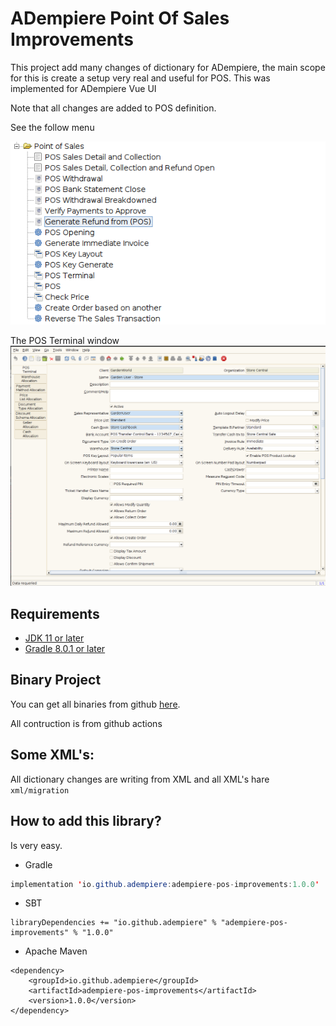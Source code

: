 # ADempiere Point Of Sales Improvements

This project add many changes of dictionary for ADempiere, the main scope for this is create a setup very real and useful for POS.
This was implemented for ADempiere Vue UI

Note that all changes are added to POS definition.

See the follow menu

![Main Menu](docs/Main_Menu.png)

The POS Terminal window
![Main Menu](docs/POS_Terminal_Window.png)

## Requirements
- [JDK 11 or later](https://adoptium.net/)
- [Gradle 8.0.1 or later](https://gradle.org/install/)


## Binary Project

You can get all binaries from github [here](https://central.sonatype.com/artifact/io.github.adempiere/adempiere-pos-improvements/1.0.0).

All contruction is from github actions


## Some XML's:

All dictionary changes are writing from XML and all XML's hare `xml/migration`


## How to add this library?

Is very easy.

- Gradle

```Java
implementation 'io.github.adempiere:adempiere-pos-improvements:1.0.0'
```

- SBT

```
libraryDependencies += "io.github.adempiere" % "adempiere-pos-improvements" % "1.0.0"
```

- Apache Maven

```
<dependency>
    <groupId>io.github.adempiere</groupId>
    <artifactId>adempiere-pos-improvements</artifactId>
    <version>1.0.0</version>
</dependency>
```
